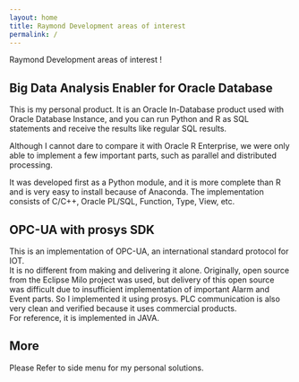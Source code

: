 ```yaml
---
layout: home
title: Raymond Development areas of interest
permalink: /
---
```


Raymond Development areas of interest !

## Big Data Analysis Enabler for Oracle Database

This is my personal product.  It is an Oracle In-Database product used with Oracle Database Instance, 
and you can run Python and R as SQL statements and receive the results like regular SQL results.

Although I cannot dare to compare it with Oracle R Enterprise, we were only able to implement a few important parts, 
such as parallel and distributed processing.

It was developed first as a Python module, and it is more complete than R and is very easy to install because of Anaconda.
The implementation consists of C/C++, Oracle PL/SQL, Function, Type, View, etc.

## OPC-UA with prosys SDK

This is an implementation of OPC-UA, an international standard protocol for IOT.  
It is no different from making and delivering it alone. Originally, open source from the Eclipse Milo project was used, 
but delivery of this open source was difficult due to insufficient implementation of important Alarm and Event parts.
So I implemented it using prosys.   PLC communication is also very clean and verified because it uses commercial products.  
For reference, it is implemented in JAVA.

## More

Please Refer to side menu for my personal solutions.
